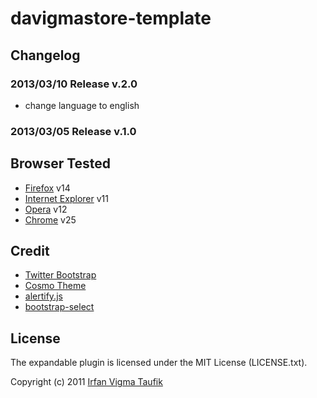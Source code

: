 # davigmastore-template

## Changelog

### 2013/03/10 Release v.2.0
  - change language to english
  
### 2013/03/05 Release v.1.0

## Browser Tested
  - [Firefox](http://mzl.la/RNaI) v14
  - [Internet Explorer](http://bit.ly/9fMgIQ) v11
  - [Opera](http://bit.ly/fWJzaC) v12
  - [Chrome](http://bit.ly/ePHvYZ) v25

## Credit
 - [Twitter Bootstrap](http://twitter.github.com/bootstrap/)
 - [Cosmo Theme](http://bootswatch.com/cosmo/)
 - [alertify.js](http://fabien-d.github.com/alertify.js/)
 - [bootstrap-select](http://caseyjhol.github.com/bootstrap-select/)

## License

The expandable plugin is licensed under the MIT License (LICENSE.txt).

Copyright (c) 2011 [Irfan Vigma Taufik](http://davigmacode.wordpress.com)